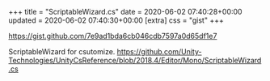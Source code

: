 +++
title = "ScriptableWizard.cs"
date = 2020-06-02 07:40:28+00:00
updated = 2020-06-02 07:40:30+00:00
[extra]
css = "gist"
+++

<https://gist.github.com/7e9ad1bda6cb046cdb7597a0d65df1e7>

ScriptableWizard for csutomize. https://github.com/Unity-Technologies/UnityCsReference/blob/2018.4/Editor/Mono/ScriptableWizard.cs

